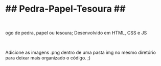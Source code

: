 <h1><strong> ## Pedra-Papel-Tesoura ## </strong></h1><br>
<p>ogo de pedra, papel ou tesoura; Desenvolvido em HTML, CSS e JS</p><br>
<p>Adicione as imagens .png dentro de uma pasta img no mesmo diretório para deixar mais organizado o código. ;)</p>

